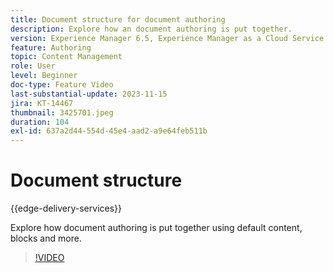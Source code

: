 ```yaml
---
title: Document structure for document authoring
description: Explore how an document authoring is put together.
version: Experience Manager 6.5, Experience Manager as a Cloud Service
feature: Authoring
topic: Content Management
role: User
level: Beginner
doc-type: Feature Video
last-substantial-update: 2023-11-15
jira: KT-14467
thumbnail: 3425701.jpeg
duration: 104
exl-id: 637a2d44-554d-45e4-aad2-a9e64feb511b
---
```

# Document structure

{{edge-delivery-services}}

Explore how document authoring is put together using default content, blocks and more.

>[!VIDEO](https://video.tv.adobe.com/v/3425701/?learn=on)
